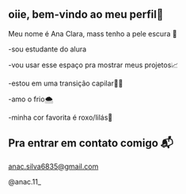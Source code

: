 ## oiie, bem-vindo ao meu perfil💟

Meu nome é Ana Clara, mass tenho a pele escura 👻

-sou estudante do alura

-vou usar esse espaço pra mostrar meus projetos📈

-estou em uma transição capilar💇‍♀️

-amo o frio🌨️

-minha cor favorita é roxo/lilás💜

## **Pra entrar em contato comigo** 📬

anac.silva6835@gmail.com

@anac.11_
